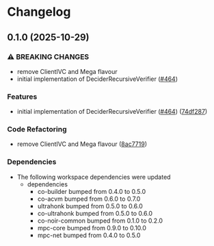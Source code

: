 # Changelog

## 0.1.0 (2025-10-29)


### ⚠ BREAKING CHANGES

* remove ClientIVC and Mega flavour
* initial implementation of DeciderRecursiveVerifier ([#464](https://github.com/TaceoLabs/co-snarks/issues/464))

### Features

* initial implementation of DeciderRecursiveVerifier ([#464](https://github.com/TaceoLabs/co-snarks/issues/464)) ([74df287](https://github.com/TaceoLabs/co-snarks/commit/74df28773c269f067253e70822c6f96806b32e48))


### Code Refactoring

* remove ClientIVC and Mega flavour ([8ac7719](https://github.com/TaceoLabs/co-snarks/commit/8ac7719023577a899fd430886d541c660f0b6b83))


### Dependencies

* The following workspace dependencies were updated
  * dependencies
    * co-builder bumped from 0.4.0 to 0.5.0
    * co-acvm bumped from 0.6.0 to 0.7.0
    * ultrahonk bumped from 0.5.0 to 0.6.0
    * co-ultrahonk bumped from 0.5.0 to 0.6.0
    * co-noir-common bumped from 0.1.0 to 0.2.0
    * mpc-core bumped from 0.9.0 to 0.10.0
    * mpc-net bumped from 0.4.0 to 0.5.0
